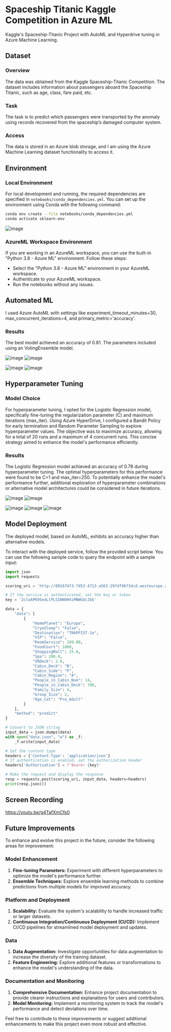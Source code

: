 # Spaceship Titanic Kaggle Competition in Azure ML

Kaggle's Spaceship-Titanic Project with AutoML and Hyperdrive tuning in Azure Machine Learning.

## Dataset

### Overview
The data was obtained from the Kaggle Spaceship-Titanic Competition. The dataset includes information about passengers aboard the Spaceship Titanic, such as age, class, fare paid, etc.

### Task
The task is to predict which passengers were transported by the anomaly using records recovered from the spaceship’s damaged computer system.

### Access
The data is stored in an Azure blob storage, and I am using the Azure Machine Learning dataset functionality to access it.

## Environment

### Local Environment
For local development and running, the required dependencies are specified in `notebooks/conda_dependencies.yml`. You can set up the environment using Conda with the following command:

```bash
conda env create --file notebooks/conda_dependencies.yml
conda activate sklearn-env
```
![image](https://github.com/mauricioarauujo/azureml-spaceship-titanic/assets/58861384/5cc178f7-43b4-4fcd-8fbd-5f046099c6c0)

### AzureML Workspace Environment
If you are working in an AzureML workspace, you can use the built-in "Python 3.8 - Azure ML" environment. Follow these steps:

- Select the "Python 3.8 - Azure ML" environment in your AzureML workspace.
- Authenticate to your AzureML workspace.
- Run the notebooks without any issues.


## Automated ML
 I used Azure AutoML with settings like experiment_timeout_minutes=30, max_concurrent_iterations=4, and primary_metric='accuracy'.
 
### Results
The best model achieved an accuracy of 0.81. The parameters included using an VotingEnsemble model.

![image](https://github.com/mauricioarauujo/azureml-spaceship-titanic/assets/58861384/3d01a82b-8df9-472f-a226-7c4c6837d01c)
![image](https://github.com/mauricioarauujo/azureml-spaceship-titanic/assets/58861384/327cb0ea-7f01-4b65-bb0c-571ba92027f7)


![image](https://github.com/mauricioarauujo/azureml-spaceship-titanic/assets/58861384/e910104b-f03f-48c5-b600-d08cf8b532d1)
![image](https://github.com/mauricioarauujo/azureml-spaceship-titanic/assets/58861384/38497f15-c5e6-4ab2-be0f-69a8aceddc7d)



## Hyperparameter Tuning

### Model Choice
For hyperparameter tuning, I opted for the Logistic Regression model, specifically fine-tuning the regularization parameter (C) and maximum iterations (max_iter). Using Azure HyperDrive, I configured a Bandit Policy for early termination and Random Parameter Sampling to explore hyperparameter values. The objective was to maximize accuracy, allowing for a total of 20 runs and a maximum of 4 concurrent runs. This concise strategy aimed to enhance the model's performance efficiently.

### Results
The Logistic Regression model achieved an accuracy of 0.78 during hyperparameter tuning. The optimal hyperparameters for this performance were found to be C=1 and max_iter=250. To potentially enhance the model's performance further, additional exploration of hyperparameter combinations or alternative model architectures could be considered in future iterations.

![image](https://github.com/mauricioarauujo/azureml-spaceship-titanic/assets/58861384/a322b27c-212c-4857-bc28-b6e5bc479fd8)
![image](https://github.com/mauricioarauujo/azureml-spaceship-titanic/assets/58861384/f66637ff-d998-45dd-bf0e-00482e36904c)


![image](https://github.com/mauricioarauujo/azureml-spaceship-titanic/assets/58861384/1255a634-ba67-4d95-b281-9a014f02a899)
![image](https://github.com/mauricioarauujo/azureml-spaceship-titanic/assets/58861384/535384d1-96e8-403a-840b-9cf7d05c295e)
![image](https://github.com/mauricioarauujo/azureml-spaceship-titanic/assets/58861384/4ca8317d-12e1-4738-ad09-a52fee38509e)


## Model Deployment
The deployed model, based on AutoML, exhibits an accuracy higher than alternative models. 

To interact with the deployed service, follow the provided script below. You can use the following sample code to query the endpoint with a sample input:

```python
import json
import requests

scoring_uri = 'http://091674f3-7d52-4713-a563-29fdf9673dcd.westeurope.azurecontainer.io/score'

# If the service is authenticated, set the key or token
key = '2cloAPK95e4LlPLSINN0HXiMNWGOcJb5'

data = {
    "data": [
        {
            "HomePlanet": "Europa",
            "CryoSleep": "False",
            "Destination": "TRAPPIST-1e",
            "VIP": "False",
            "RoomService": 109.00,
            "FoodCourt": 1000,
            "ShoppingMall": 25.0,
            "Spa": 200.0,
            "VRDeck": 2.0,
            "Cabin_Deck": "B",
            "Cabin_Side": "P",
            "Cabin_Region": "A",
            "People_in_Cabin_Num": 14,
            "People_in_Cabin_Deck": 700,
            "Family_Size": 4,
            "Group_Size": 2,
            "Age_Cat": "Pre_Adult"
        }
    ],
    "method": "predict"
}

# Convert to JSON string
input_data = json.dumps(data)
with open("data.json", "w") as _f:
    _f.write(input_data)

# Set the content type
headers = {'Content-Type': 'application/json'}
# If authentication is enabled, set the authorization header
headers['Authorization'] = f'Bearer {key}'

# Make the request and display the response
resp = requests.post(scoring_uri, input_data, headers=headers)
print(resp.json())
```


## Screen Recording
https://youtu.be/g4TafXmCfs0

## Future Improvements

To enhance and evolve this project in the future, consider the following areas for improvement:

### Model Enhancement
1. **Fine-tuning Parameters:** Experiment with different hyperparameters to optimize the model's performance further.
2. **Ensemble Techniques:** Explore ensemble learning methods to combine predictions from multiple models for improved accuracy.

### Platform and Deployment
1. **Scalability:** Evaluate the system's scalability to handle increased traffic or larger datasets.
2. **Continuous Integration/Continuous Deployment (CI/CD):** Implement CI/CD pipelines for streamlined model deployment and updates.

### Data
1. **Data Augmentation:** Investigate opportunities for data augmentation to increase the diversity of the training dataset.
2. **Feature Engineering:** Explore additional features or transformations to enhance the model's understanding of the data.

### Documentation and Monitoring
1. **Comprehensive Documentation:** Enhance project documentation to provide clearer instructions and explanations for users and contributors.
2. **Model Monitoring:** Implement a monitoring system to track the model's performance and detect deviations over time.

Feel free to contribute to these improvements or suggest additional enhancements to make this project even more robust and effective.

